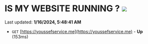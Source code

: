 # IS MY WEBSITE RUNNING ? [![](https://img.shields.io/static/v1?label=Sponsor&message=%E2%9D%A4&logo=GitHub&color=%23fe8e86)](https://github.com/sponsors/<username>)

Last updated: **1/16/2024, 5:48:41 AM**

- `GET` [https://youssefservice.me](https://youssefservice.me) - **Up** (153ms)
